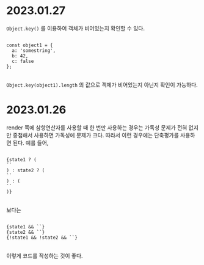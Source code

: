 # 2023.01.27

<code>Object.key()</code> 를 이용하여 객체가 비어있는지 확인할 수 있다.

<pre>
<code>
const object1 = {
  a: 'somestring',
  b: 42,
  c: false
};
</code>
</pre>

<code>Object.key(object1).length</code> 의 값으로 객체가 비어있는지 아닌지 확인이 가능하다.

# 2023.01.26

render 쪽에 삼항연산자를 사용할 때
한 번만 사용하는 경우는 가독성 문제가 전혀 없지만 중첩해서 사용하면 가독성에 문제가 크다.
따라서 이런 경우에는 단축평가를 사용하면 된다.
예를 들어,

<pre>
<code>
{state1 ? (
`<Component1 />`
) : state2 ? (
`<Component2 />`
) : (
`<Component3 />`
)}
</code>
</pre>

보다는

<pre>
<code>
{state1 && `<Component1 />`}
{state2 && `<Component2 />`}
{!state1 && !state2 && `<Component3 />`}
</code>
</pre>

이렇게 코드를 작성하는 것이 좋다.
